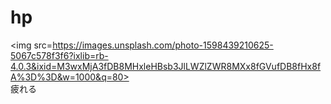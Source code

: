 # hp
<img src=https://images.unsplash.com/photo-1598439210625-5067c578f3f6?ixlib=rb-4.0.3&ixid=M3wxMjA3fDB8MHxleHBsb3JlLWZlZWR8MXx8fGVufDB8fHx8fA%3D%3D&w=1000&q=80>  
疲れる